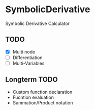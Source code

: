 # SymbolicDerivative
Symbolic Derivative Calculator


## TODO 
 - [x] Multi node
 - [ ] Differentiation
 - [ ] Multi-Variables

## Longterm TODO
 - Custom function declaration
 - Fucntion evaluation
 - Summation/Product notation
